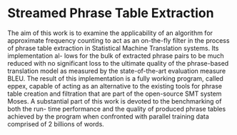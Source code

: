 Streamed Phrase Table Extraction
================================

The aim of this work is to examine the applicability of an algorithm for
approximate frequency counting to act as an on-the-fly filter in the process of phrase
table extraction in Statistical Machine Translation systems. Its implementation al-
lows for the bulk of extracted phrase pairs to be much reduced with no significant
loss to the ultimate quality of the phrase-based translation model as measured by the
state-of-the-art evaluation measure BLEU. The result of this implementation is a fully
working program, called eppex, capable of acting as an alternative to the existing tools
for phrase table creation and filtration that are part of the open-source SMT system
Moses. A substantial part of this work is devoted to the benchmarking of both the run-
time performance and the quality of produced phrase tables achieved by the program
when confronted with parallel training data comprised of 2 billions of words.

